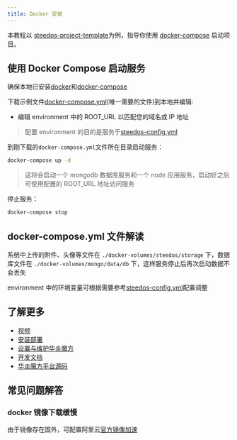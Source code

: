 ```yaml
---
title: Docker 安装
---
```


本教程以 [steedos-project-template](https://github.com/steedos/steedos-project-template)为例，指导你使用 [docker-compose](https://docs.docker.com/compose/install/) 启动项目。

## 使用 Docker Compose 启动服务

确保本地已安装[docker](https://docs.docker.com/get-docker/)和[docker-compose](https://docs.docker.com/compose/install/)

下载示例文件[docker-compose.yml](https://github.com/steedos/steedos-project-template/blob/master/docker-compose.yml)(唯一需要的文件)到本地并编辑:

- 编辑 environment 中的 ROOT_URL 以匹配您的域名或 IP 地址

> 配置 environment 的目的是服务于[steedos-config.yml](/help/deploy/steedos-config)

到刚下载的`docker-compose.yml`文件所在目录启动服务：

```bash
docker-compose up -d
```

> 这将会启动一个 mongodb 数据库服务和一个 node 应用服务，启动好之后可使用配置的 ROOT_URL 地址访问服务

停止服务：

```bash
docker-compose stop
```

## docker-compose.yml 文件解读

系统中上传的附件、头像等文件在 `./docker-volumes/steedos/storage` 下，数据库文件在 `./docker-volumes/mongo/data/db` 下，这样服务停止后再次启动数据不会丢失

environment 中的环境变量可根据需要参考[steedos-config.yml](/help/deploy/steedos-config)配置调整

## 了解更多

- [视频](https://www.steedos.com/videos/)
- [安装部署](https://www.steedos.com/help/deploy/)
- [设置与维护华炎魔方](https://www.steedos.com/help/admin)
- [开发文档](https://www.steedos.com/developer)
- [华炎魔方平台源码](https://github.com/steedos/steedos-platform/)

## 常见问题解答

### docker 镜像下载缓慢

由于镜像存在国外，可配置阿里云[官方镜像加速](https://help.aliyun.com/document_detail/60750.html)
